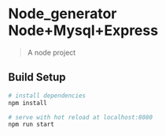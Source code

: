 # Node_generator Node+Mysql+Express

> A node project

## Build Setup

``` bash
# install dependencies
npm install

# serve with hot reload at localhost:8080
npm run start

```
